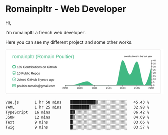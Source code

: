 # Romainpltr - Web Developer

Hi,

I'm romainpltr a french web developer.

Here you can see my different project and some other works.



[![](https://raw.githubusercontent.com/romainpltr/romainpltr/master/profile-summary-card-output/vue/0-profile-details.svg)](https://github.com/vn7n24fzkq/github-profile-summary-cards)

<!--START_SECTION:waka-->

```text
Vue.js       1 hr 58 mins    ███████████▒░░░░░░░░░░░░░   45.43 %
YAML         1 hr 25 mins    ████████▒░░░░░░░░░░░░░░░░   32.98 %
TypeScript   16 mins         █▓░░░░░░░░░░░░░░░░░░░░░░░   06.42 %
JSON         12 mins         █▒░░░░░░░░░░░░░░░░░░░░░░░   04.69 %
Text         9 mins          █░░░░░░░░░░░░░░░░░░░░░░░░   03.66 %
Twig         9 mins          █░░░░░░░░░░░░░░░░░░░░░░░░   03.57 %
```

<!--END_SECTION:waka-->
